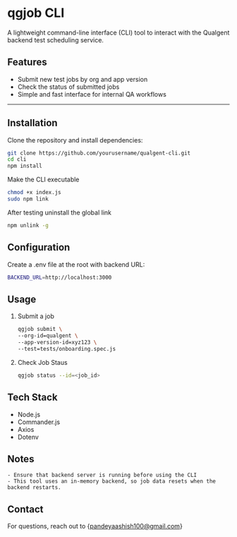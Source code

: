 # qgjob CLI

A lightweight command-line interface (CLI) tool to interact with the Qualgent backend test scheduling service.

## Features

- Submit new test jobs by org and app version
- Check the status of submitted jobs
- Simple and fast interface for internal QA workflows

---

## Installation

Clone the repository and install dependencies:

```bash
git clone https://github.com/yourusername/qualgent-cli.git
cd cli
npm install
```

Make the CLI executable
```bash
chmod +x index.js
sudo npm link
```

After testing uninstall the global link
```bash
npm unlink -g
```

## Configuration

Create a .env file at the root with backend URL:
```bash
BACKEND_URL=http://localhost:3000
```

## Usage

1. Submit a job

    ```bash
    qgjob submit \
    --org-id=qualgent \
    --app-version-id=xyz123 \
    --test=tests/onboarding.spec.js
    ```

2. Check Job Staus

    ```bash
    qgjob status --id=<job_id>
    ```

## Tech Stack
 - Node.js
 - Commander.js
 - Axios
 - Dotenv


## Notes
    - Ensure that backend server is running before using the CLI
    - This tool uses an in-memory backend, so job data resets when the backend restarts.


## Contact
For questions, reach out to {pandeyaashish100@gmail.com}
